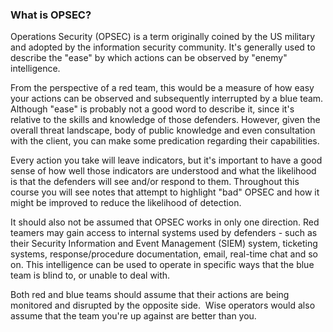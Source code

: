 ### What is OPSEC?
Operations Security (OPSEC) is a term originally coined by the US military and adopted by the information security community. It's generally used to describe the "ease" by which actions can be observed by "enemy" intelligence.

From the perspective of a red team, this would be a measure of how easy your actions can be observed and subsequently interrupted by a blue team. Although "ease" is probably not a good word to describe it, since it's relative to the skills and knowledge of those defenders. However, given the overall threat landscape, body of public knowledge and even consultation with the client, you can make some predication regarding their capabilities.

Every action you take will leave indicators, but it's important to have a good sense of how well those indicators are understood and what the likelihood is that the defenders will see and/or respond to them. Throughout this course you will see notes that attempt to highlight "bad" OPSEC and how it might be improved to reduce the likelihood of detection.

It should also not be assumed that OPSEC works in only one direction. Red teamers may gain access to internal systems used by defenders - such as their Security Information and Event Management (SIEM) system, ticketing systems, response/procedure documentation, email, real-time chat and so on. This intelligence can be used to operate in specific ways that the blue team is blind to, or unable to deal with.

Both red and blue teams should assume that their actions are being monitored and disrupted by the opposite side.  Wise operators would also assume that the team you're up against are better than you.